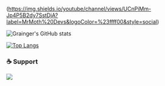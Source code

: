 (https://img.shields.io/youtube/channel/views/UCnPiMm-Jp4P5B2dy7SstDjA?label=MrMoth%20Devs&logoColor=%23ffff00&style=social)

![Grainger's GitHub stats](https://github-readme-stats.vercel.app/api?username=remixor&show_icons=true&theme=radical)

[![Top Langs](https://github-readme-stats.vercel.app/api/top-langs/?username=remixor&theme=radical)](https://github.com/remixor/github-readme-stats)

### :coffee: Support 

<a href="https://www.buymeacoffee.com/mrmothdevs"><img src="https://img.shields.io/badge/Buy_Me_A_Coffee-FFDD00?style=for-the-badge&logo=buy-me-a-coffee&logoColor=black"/></a>
